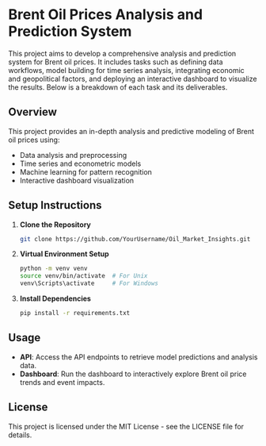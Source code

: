 # Brent Oil Prices Analysis and Prediction System

This project aims to develop a comprehensive analysis and prediction system for Brent oil prices. It includes tasks such as defining data workflows, model building for time series analysis, integrating economic and geopolitical factors, and deploying an interactive dashboard to visualize the results. Below is a breakdown of each task and its deliverables.

## Overview
This project provides an in-depth analysis and predictive modeling of Brent oil prices using:

- Data analysis and preprocessing
- Time series and econometric models
- Machine learning for pattern recognition
- Interactive dashboard visualization

## Setup Instructions
1. **Clone the Repository**
    ```bash
    git clone https://github.com/YourUsername/Oil_Market_Insights.git
    ```

2. **Virtual Environment Setup**
    ```bash
    python -m venv venv
    source venv/bin/activate  # For Unix
    venv\Scripts\activate     # For Windows
    ```

3. **Install Dependencies**
    ```bash
    pip install -r requirements.txt
    ```

## Usage
- **API**: Access the API endpoints to retrieve model predictions and analysis data.
- **Dashboard**: Run the dashboard to interactively explore Brent oil price trends and event impacts.

## License
This project is licensed under the MIT License - see the LICENSE file for details.
